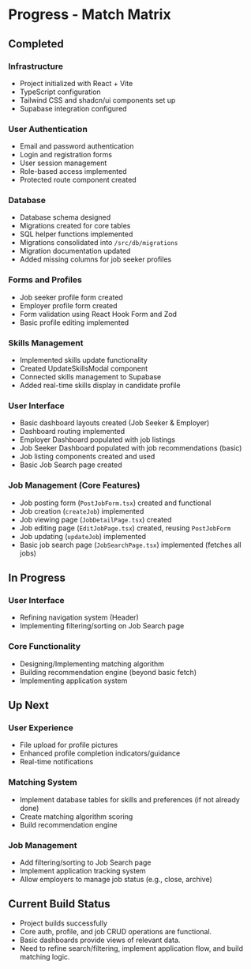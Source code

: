 # Progress - Match Matrix

## Completed

### Infrastructure

- Project initialized with React + Vite
- TypeScript configuration
- Tailwind CSS and shadcn/ui components set up
- Supabase integration configured

### User Authentication

- Email and password authentication
- Login and registration forms
- User session management
- Role-based access implemented
- Protected route component created

### Database

- Database schema designed
- Migrations created for core tables
- SQL helper functions implemented
- Migrations consolidated into `/src/db/migrations`
- Migration documentation updated
- Added missing columns for job seeker profiles

### Forms and Profiles

- Job seeker profile form created
- Employer profile form created
- Form validation using React Hook Form and Zod
- Basic profile editing implemented

### Skills Management

- Implemented skills update functionality
- Created UpdateSkillsModal component
- Connected skills management to Supabase
- Added real-time skills display in candidate profile

### User Interface

- Basic dashboard layouts created (Job Seeker & Employer)
- Dashboard routing implemented
- Employer Dashboard populated with job listings
- Job Seeker Dashboard populated with job recommendations (basic)
- Job listing components created and used
- Basic Job Search page created

### Job Management (Core Features)

- Job posting form (`PostJobForm.tsx`) created and functional
- Job creation (`createJob`) implemented
- Job viewing page (`JobDetailPage.tsx`) created
- Job editing page (`EditJobPage.tsx`) created, reusing `PostJobForm`
- Job updating (`updateJob`) implemented
- Basic job search page (`JobSearchPage.tsx`) implemented (fetches all jobs)

## In Progress

### User Interface

- Refining navigation system (Header)
- Implementing filtering/sorting on Job Search page

### Core Functionality

- Designing/Implementing matching algorithm
- Building recommendation engine (beyond basic fetch)
- Implementing application system

## Up Next

### User Experience

- File upload for profile pictures
- Enhanced profile completion indicators/guidance
- Real-time notifications

### Matching System

- Implement database tables for skills and preferences (if not already done)
- Create matching algorithm scoring
- Build recommendation engine

### Job Management

- Add filtering/sorting to Job Search page
- Implement application tracking system
- Allow employers to manage job status (e.g., close, archive)

## Current Build Status

- Project builds successfully
- Core auth, profile, and job CRUD operations are functional.
- Basic dashboards provide views of relevant data.
- Need to refine search/filtering, implement application flow, and build matching logic.
